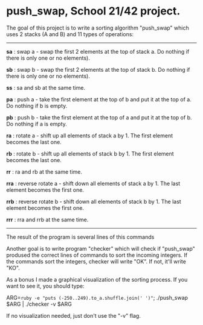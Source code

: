 # push_swap, School 21/42 project.

The goal of this project is to write a sorting algorithm "push_swap" which uses 2 stacks (A and B) and 11 types of operations:

***

**sa** : swap a - swap the first 2 elements at the top of stack a. Do nothing if there is only one or no elements).

**sb** : swap b - swap the first 2 elements at the top of stack b. Do nothing if there is only one or no elements).

**ss** : sa and sb at the same time.

**pa** : push a - take the first element at the top of b and put it at the top of a. Do nothing if b is empty.

**pb** : push b - take the first element at the top of a and put it at the top of b. Do nothing if a is empty.

**ra** : rotate a - shift up all elements of stack a by 1. The first element becomes the last one.

**rb** : rotate b - shift up all elements of stack b by 1. The first element becomes the last one.

**rr** : ra and rb at the same time.

**rra** : reverse rotate a - shift down all elements of stack a by 1. The last element becomes the first one.

**rrb** : reverse rotate b - shift down all elements of stack b by 1. The last element becomes the first one.

**rrr** : rra and rrb at the same time.

***

The result of the program is several lines of this commands

Another goal is to write program "checker" which will check if 
"push_swap" prodused the correct lines of commands to sort the incoming integers.
If the commands sort the integers, checker will write "OK". If not, it'll write "KO".

As a bonus I made a graphical visualization of the sorting process. If you want to see it, you should type:

ARG=`ruby -e "puts (-250..249).to_a.shuffle.join(' ')"`; ./push_swap $ARG | ./checker -v $ARG

If no visualization needed, just don't use the "-v" flag.
